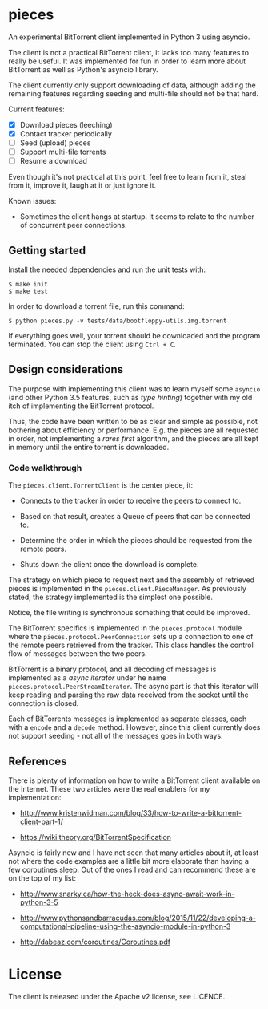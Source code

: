 # pieces

An experimental BitTorrent client implemented in Python 3 using asyncio.

The client is not a practical BitTorrent client, it lacks too many
features to really be useful. It was implemented for fun in order to
learn more about BitTorrent as well as Python's asyncio library.

The client currently only support downloading of data, although adding
the remaining features regarding seeding and multi-file should not be
that hard.

Current features:

- [x] Download pieces (leeching)
- [x] Contact tracker periodically
- [ ] Seed (upload) pieces
- [ ] Support multi-file torrents
- [ ] Resume a download

Even though it's not practical at this point, feel free to learn from
it, steal from it, improve it, laugh at it or just ignore it.

Known issues:

* Sometimes the client hangs at startup. It seems to relate to the
  number of concurrent peer connections.


## Getting started

Install the needed dependencies and run the unit tests with:

    $ make init
    $ make test

In order to download a torrent file, run this command:

    $ python pieces.py -v tests/data/bootfloppy-utils.img.torrent

If everything goes well, your torrent should be downloaded and the
program terminated. You can stop the client using `Ctrl + C`.


## Design considerations

The purpose with implementing this client was to learn myself some
`asyncio` (and other Python 3.5 features, such as _type hinting_)
together with my old itch of implementing the BitTorrent protocol.

Thus, the code have been written to be as clear and simple as possible,
not bothering about efficiency or performance. E.g. the pieces are all
requested in order, not implementing a _rares first_ algorithm, and the
pieces are all kept in memory until the entire torrent is downloaded.


### Code walkthrough

The `pieces.client.TorrentClient` is the center piece, it:

* Connects to the tracker in order to receive the peers to connect to.

* Based on that result, creates a Queue of peers that can be connected
  to.

* Determine the order in which the pieces should be requested from the
  remote peers.

* Shuts down the client once the download is complete.


The strategy on which piece to request next and the assembly of
retrieved pieces is implemented in the `pieces.client.PieceManager`. As
previously stated, the strategy implemented is the simplest one
possible.

Notice, the file writing is synchronous something that could be
improved.

The BitTorrent specifics is implemented in the `pieces.protocol` module
where the `pieces.protocol.PeerConnection` sets up a connection to one
of the remote peers retrieved from the tracker. This class handles the
control flow of messages between the two peers.

BitTorrent is a binary protocol, and all decoding of messages is
implemented as a _async iterator_ under he name
`pieces.protocol.PeerStreamIterator`. The async part is that this
iterator will keep reading and parsing the raw data received from the
socket until the connection is closed.

Each of BitTorrents messages is implemented as separate classes, each
with a `encode` and a `decode` method. However, since this client
currently does not support seeding - not all of the messages goes in
both ways.


## References

There is plenty of information on how to write a BitTorrent client
available on the Internet. These two articles were the real enablers
for my implementation:

* http://www.kristenwidman.com/blog/33/how-to-write-a-bittorrent-client-part-1/

* https://wiki.theory.org/BitTorrentSpecification

Asyncio is fairly new and I have not seen that many articles about it,
at least not where the code examples are a little bit more elaborate
than having a few coroutines sleep. Out of the ones I read and can
recommend these are on the top of my list:

* http://www.snarky.ca/how-the-heck-does-async-await-work-in-python-3-5

* http://www.pythonsandbarracudas.com/blog/2015/11/22/developing-a-computational-pipeline-using-the-asyncio-module-in-python-3

* http://dabeaz.com/coroutines/Coroutines.pdf


# License

The client is released under the Apache v2 license, see LICENCE.
